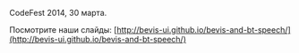 CodeFest 2014, 30 марта.

Посмотрите наши слайды: [http://bevis-ui.github.io/bevis-and-bt-speech/](http://bevis-ui.github.io/bevis-and-bt-speech/)


